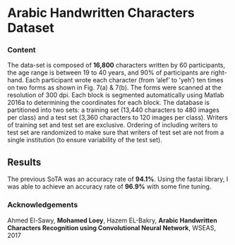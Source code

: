 # Arabic Handwritten Characters Dataset

### Content

The data-set is composed of **16,800** characters written by 60 participants, the age range is between 19 to 40 years, and 90% of participants are right-hand. Each participant wrote each character (from ’alef’ to ’yeh’) ten times on two forms as shown in Fig. 7(a) & 7(b). The forms were scanned at the resolution of 300 dpi. Each block is segmented automatically using Matlab 2016a to determining the coordinates for each block. The database is partitioned into two sets: a training set (13,440 characters to 480 images per class) and a test set (3,360 characters to 120 images per class). Writers of training set and test set are exclusive. Ordering of including writers to test set are randomized to make sure that writers of test set are not from a single institution (to ensure variability of the test set).

## Results

The previous SoTA was an accuracy rate of **94.1%**. Using the fastai library, I was able to achieve an accuracy rate of **96.9%** with some fine tuning. 

### Acknowledgements

Ahmed El-Sawy, **Mohamed Loey**, Hazem EL-Bakry, **Arabic Handwritten Characters Recognition using Convolutional Neural Network**, WSEAS, 2017
